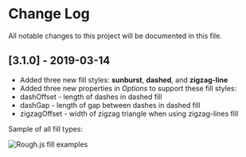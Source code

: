 # Change Log

All notable changes to this project will be documented in this file.

## [3.1.0] - 2019-03-14

* Added three new fill styles: **sunburst**, **dashed**, and **zigzag-line**
* Added three new properties in *Options* to support these fill styles:
* dashOffset - length of dashes in dashed fill
* dashGap - length of gap between dashes in dashed fill
* zigzagOffset - width of zigzag triangle when using zigzag-lines fill

Sample of all fill types:

![Rough.js fill examples](https://roughjs.com/images/main/m14.png)


